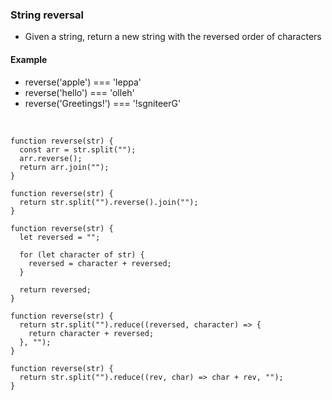 ### String reversal

- Given a string, return a new string with the reversed order of characters

#### Example

- reverse('apple') === 'leppa'
- reverse('hello') === 'olleh'
- reverse('Greetings!') === '!sgniteerG'

<br>

```
function reverse(str) {
  const arr = str.split("");
  arr.reverse();
  return arr.join("");
}
```

```
function reverse(str) {
  return str.split("").reverse().join("");
}
```

```
function reverse(str) {
  let reversed = "";

  for (let character of str) {
    reversed = character + reversed;
  }

  return reversed;
}
```

```
function reverse(str) {
  return str.split("").reduce((reversed, character) => {
    return character + reversed;
  }, "");
}
```

```
function reverse(str) {
  return str.split("").reduce((rev, char) => char + rev, "");
}
```
